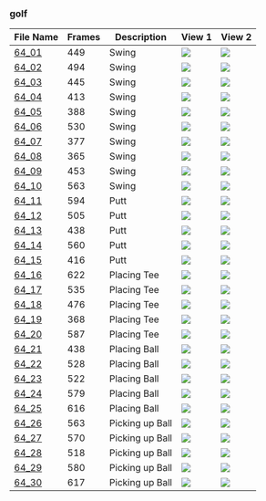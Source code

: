 ### golf
|File Name|Frames|Description|View 1|View 2|
|-|-|-|-|-|
|[64_01](https://github.com/Shriinivas/cmubvh/raw/main/Sequence-060-075/64/Data/64_01.zip)|449|Swing|<img src="https://github.com/Shriinivas/cmubvhgifs/blob/main/Sequence-060-075/64/64_01_0.gif"/>|<img src="https://github.com/Shriinivas/cmubvhgifs/blob/main/Sequence-060-075/64/64_01_1.gif"/>|
|[64_02](https://github.com/Shriinivas/cmubvh/raw/main/Sequence-060-075/64/Data/64_02.zip)|494|Swing|<img src="https://github.com/Shriinivas/cmubvhgifs/blob/main/Sequence-060-075/64/64_02_0.gif"/>|<img src="https://github.com/Shriinivas/cmubvhgifs/blob/main/Sequence-060-075/64/64_02_1.gif"/>|
|[64_03](https://github.com/Shriinivas/cmubvh/raw/main/Sequence-060-075/64/Data/64_03.zip)|445|Swing|<img src="https://github.com/Shriinivas/cmubvhgifs/blob/main/Sequence-060-075/64/64_03_0.gif"/>|<img src="https://github.com/Shriinivas/cmubvhgifs/blob/main/Sequence-060-075/64/64_03_1.gif"/>|
|[64_04](https://github.com/Shriinivas/cmubvh/raw/main/Sequence-060-075/64/Data/64_04.zip)|413|Swing|<img src="https://github.com/Shriinivas/cmubvhgifs/blob/main/Sequence-060-075/64/64_04_0.gif"/>|<img src="https://github.com/Shriinivas/cmubvhgifs/blob/main/Sequence-060-075/64/64_04_1.gif"/>|
|[64_05](https://github.com/Shriinivas/cmubvh/raw/main/Sequence-060-075/64/Data/64_05.zip)|388|Swing|<img src="https://github.com/Shriinivas/cmubvhgifs/blob/main/Sequence-060-075/64/64_05_0.gif"/>|<img src="https://github.com/Shriinivas/cmubvhgifs/blob/main/Sequence-060-075/64/64_05_1.gif"/>|
|[64_06](https://github.com/Shriinivas/cmubvh/raw/main/Sequence-060-075/64/Data/64_06.zip)|530|Swing|<img src="https://github.com/Shriinivas/cmubvhgifs/blob/main/Sequence-060-075/64/64_06_0.gif"/>|<img src="https://github.com/Shriinivas/cmubvhgifs/blob/main/Sequence-060-075/64/64_06_1.gif"/>|
|[64_07](https://github.com/Shriinivas/cmubvh/raw/main/Sequence-060-075/64/Data/64_07.zip)|377|Swing|<img src="https://github.com/Shriinivas/cmubvhgifs/blob/main/Sequence-060-075/64/64_07_0.gif"/>|<img src="https://github.com/Shriinivas/cmubvhgifs/blob/main/Sequence-060-075/64/64_07_1.gif"/>|
|[64_08](https://github.com/Shriinivas/cmubvh/raw/main/Sequence-060-075/64/Data/64_08.zip)|365|Swing|<img src="https://github.com/Shriinivas/cmubvhgifs/blob/main/Sequence-060-075/64/64_08_0.gif"/>|<img src="https://github.com/Shriinivas/cmubvhgifs/blob/main/Sequence-060-075/64/64_08_1.gif"/>|
|[64_09](https://github.com/Shriinivas/cmubvh/raw/main/Sequence-060-075/64/Data/64_09.zip)|453|Swing|<img src="https://github.com/Shriinivas/cmubvhgifs/blob/main/Sequence-060-075/64/64_09_0.gif"/>|<img src="https://github.com/Shriinivas/cmubvhgifs/blob/main/Sequence-060-075/64/64_09_1.gif"/>|
|[64_10](https://github.com/Shriinivas/cmubvh/raw/main/Sequence-060-075/64/Data/64_10.zip)|563|Swing|<img src="https://github.com/Shriinivas/cmubvhgifs/blob/main/Sequence-060-075/64/64_10_0.gif"/>|<img src="https://github.com/Shriinivas/cmubvhgifs/blob/main/Sequence-060-075/64/64_10_1.gif"/>|
|[64_11](https://github.com/Shriinivas/cmubvh/raw/main/Sequence-060-075/64/Data/64_11.zip)|594|Putt|<img src="https://github.com/Shriinivas/cmubvhgifs/blob/main/Sequence-060-075/64/64_11_0.gif"/>|<img src="https://github.com/Shriinivas/cmubvhgifs/blob/main/Sequence-060-075/64/64_11_1.gif"/>|
|[64_12](https://github.com/Shriinivas/cmubvh/raw/main/Sequence-060-075/64/Data/64_12.zip)|505|Putt|<img src="https://github.com/Shriinivas/cmubvhgifs/blob/main/Sequence-060-075/64/64_12_0.gif"/>|<img src="https://github.com/Shriinivas/cmubvhgifs/blob/main/Sequence-060-075/64/64_12_1.gif"/>|
|[64_13](https://github.com/Shriinivas/cmubvh/raw/main/Sequence-060-075/64/Data/64_13.zip)|438|Putt|<img src="https://github.com/Shriinivas/cmubvhgifs/blob/main/Sequence-060-075/64/64_13_0.gif"/>|<img src="https://github.com/Shriinivas/cmubvhgifs/blob/main/Sequence-060-075/64/64_13_1.gif"/>|
|[64_14](https://github.com/Shriinivas/cmubvh/raw/main/Sequence-060-075/64/Data/64_14.zip)|560|Putt|<img src="https://github.com/Shriinivas/cmubvhgifs/blob/main/Sequence-060-075/64/64_14_0.gif"/>|<img src="https://github.com/Shriinivas/cmubvhgifs/blob/main/Sequence-060-075/64/64_14_1.gif"/>|
|[64_15](https://github.com/Shriinivas/cmubvh/raw/main/Sequence-060-075/64/Data/64_15.zip)|416|Putt|<img src="https://github.com/Shriinivas/cmubvhgifs/blob/main/Sequence-060-075/64/64_15_0.gif"/>|<img src="https://github.com/Shriinivas/cmubvhgifs/blob/main/Sequence-060-075/64/64_15_1.gif"/>|
|[64_16](https://github.com/Shriinivas/cmubvh/raw/main/Sequence-060-075/64/Data/64_16.zip)|622|Placing Tee|<img src="https://github.com/Shriinivas/cmubvhgifs/blob/main/Sequence-060-075/64/64_16_0.gif"/>|<img src="https://github.com/Shriinivas/cmubvhgifs/blob/main/Sequence-060-075/64/64_16_1.gif"/>|
|[64_17](https://github.com/Shriinivas/cmubvh/raw/main/Sequence-060-075/64/Data/64_17.zip)|535|Placing Tee|<img src="https://github.com/Shriinivas/cmubvhgifs/blob/main/Sequence-060-075/64/64_17_0.gif"/>|<img src="https://github.com/Shriinivas/cmubvhgifs/blob/main/Sequence-060-075/64/64_17_1.gif"/>|
|[64_18](https://github.com/Shriinivas/cmubvh/raw/main/Sequence-060-075/64/Data/64_18.zip)|476|Placing Tee|<img src="https://github.com/Shriinivas/cmubvhgifs/blob/main/Sequence-060-075/64/64_18_0.gif"/>|<img src="https://github.com/Shriinivas/cmubvhgifs/blob/main/Sequence-060-075/64/64_18_1.gif"/>|
|[64_19](https://github.com/Shriinivas/cmubvh/raw/main/Sequence-060-075/64/Data/64_19.zip)|368|Placing Tee|<img src="https://github.com/Shriinivas/cmubvhgifs/blob/main/Sequence-060-075/64/64_19_0.gif"/>|<img src="https://github.com/Shriinivas/cmubvhgifs/blob/main/Sequence-060-075/64/64_19_1.gif"/>|
|[64_20](https://github.com/Shriinivas/cmubvh/raw/main/Sequence-060-075/64/Data/64_20.zip)|587|Placing Tee|<img src="https://github.com/Shriinivas/cmubvhgifs/blob/main/Sequence-060-075/64/64_20_0.gif"/>|<img src="https://github.com/Shriinivas/cmubvhgifs/blob/main/Sequence-060-075/64/64_20_1.gif"/>|
|[64_21](https://github.com/Shriinivas/cmubvh/raw/main/Sequence-060-075/64/Data/64_21.zip)|438|Placing Ball|<img src="https://github.com/Shriinivas/cmubvhgifs/blob/main/Sequence-060-075/64/64_21_0.gif"/>|<img src="https://github.com/Shriinivas/cmubvhgifs/blob/main/Sequence-060-075/64/64_21_1.gif"/>|
|[64_22](https://github.com/Shriinivas/cmubvh/raw/main/Sequence-060-075/64/Data/64_22.zip)|528|Placing Ball|<img src="https://github.com/Shriinivas/cmubvhgifs/blob/main/Sequence-060-075/64/64_22_0.gif"/>|<img src="https://github.com/Shriinivas/cmubvhgifs/blob/main/Sequence-060-075/64/64_22_1.gif"/>|
|[64_23](https://github.com/Shriinivas/cmubvh/raw/main/Sequence-060-075/64/Data/64_23.zip)|522|Placing Ball|<img src="https://github.com/Shriinivas/cmubvhgifs/blob/main/Sequence-060-075/64/64_23_0.gif"/>|<img src="https://github.com/Shriinivas/cmubvhgifs/blob/main/Sequence-060-075/64/64_23_1.gif"/>|
|[64_24](https://github.com/Shriinivas/cmubvh/raw/main/Sequence-060-075/64/Data/64_24.zip)|579|Placing Ball|<img src="https://github.com/Shriinivas/cmubvhgifs/blob/main/Sequence-060-075/64/64_24_0.gif"/>|<img src="https://github.com/Shriinivas/cmubvhgifs/blob/main/Sequence-060-075/64/64_24_1.gif"/>|
|[64_25](https://github.com/Shriinivas/cmubvh/raw/main/Sequence-060-075/64/Data/64_25.zip)|616|Placing Ball|<img src="https://github.com/Shriinivas/cmubvhgifs/blob/main/Sequence-060-075/64/64_25_0.gif"/>|<img src="https://github.com/Shriinivas/cmubvhgifs/blob/main/Sequence-060-075/64/64_25_1.gif"/>|
|[64_26](https://github.com/Shriinivas/cmubvh/raw/main/Sequence-060-075/64/Data/64_26.zip)|563|Picking up Ball|<img src="https://github.com/Shriinivas/cmubvhgifs/blob/main/Sequence-060-075/64/64_26_0.gif"/>|<img src="https://github.com/Shriinivas/cmubvhgifs/blob/main/Sequence-060-075/64/64_26_1.gif"/>|
|[64_27](https://github.com/Shriinivas/cmubvh/raw/main/Sequence-060-075/64/Data/64_27.zip)|570|Picking up Ball|<img src="https://github.com/Shriinivas/cmubvhgifs/blob/main/Sequence-060-075/64/64_27_0.gif"/>|<img src="https://github.com/Shriinivas/cmubvhgifs/blob/main/Sequence-060-075/64/64_27_1.gif"/>|
|[64_28](https://github.com/Shriinivas/cmubvh/raw/main/Sequence-060-075/64/Data/64_28.zip)|518|Picking up Ball|<img src="https://github.com/Shriinivas/cmubvhgifs/blob/main/Sequence-060-075/64/64_28_0.gif"/>|<img src="https://github.com/Shriinivas/cmubvhgifs/blob/main/Sequence-060-075/64/64_28_1.gif"/>|
|[64_29](https://github.com/Shriinivas/cmubvh/raw/main/Sequence-060-075/64/Data/64_29.zip)|580|Picking up Ball|<img src="https://github.com/Shriinivas/cmubvhgifs/blob/main/Sequence-060-075/64/64_29_0.gif"/>|<img src="https://github.com/Shriinivas/cmubvhgifs/blob/main/Sequence-060-075/64/64_29_1.gif"/>|
|[64_30](https://github.com/Shriinivas/cmubvh/raw/main/Sequence-060-075/64/Data/64_30.zip)|617|Picking up Ball|<img src="https://github.com/Shriinivas/cmubvhgifs/blob/main/Sequence-060-075/64/64_30_0.gif"/>|<img src="https://github.com/Shriinivas/cmubvhgifs/blob/main/Sequence-060-075/64/64_30_1.gif"/>|
